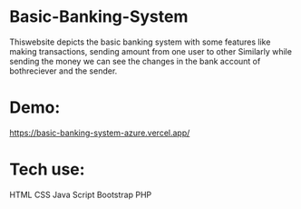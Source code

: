 # Basic-Banking-System
Thiswebsite depicts the basic banking system with some features like making transactions, sending amount from one user to other
Similarly while sending the money we can see the changes in the bank account of bothreciever and the sender.

# Demo:
https://basic-banking-system-azure.vercel.app/

# Tech use:
HTML
CSS
Java Script
Bootstrap
PHP
